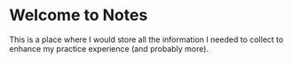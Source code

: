 # Welcome to Notes
This is a place where I would store all the information I needed to collect to enhance my practice experience (and probably more).

